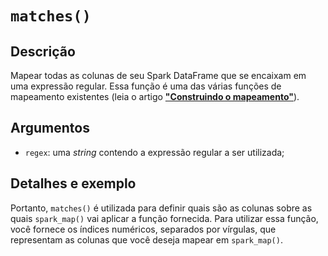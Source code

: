 # `matches()`

## Descrição

Mapear todas as colunas de seu Spark DataFrame que se encaixam em uma expressão regular. Essa função é uma das várias funções de mapeamento existentes (leia o artigo [**"Construindo o mapeamento"**](https://github.com/pedropark99/spark_map/blob/main/doc/portuguese/artigos/construindo-mapeamento.md)). 

## Argumentos

- `regex`: uma *string* contendo a expressão regular a ser utilizada;

## Detalhes e exemplo

Portanto, `matches()` é utilizada para definir quais são as colunas sobre as quais `spark_map()` vai aplicar a função fornecida. Para utilizar essa função, você fornece os índices numéricos, separados por vírgulas, que representam as colunas que você deseja mapear em `spark_map()`. 